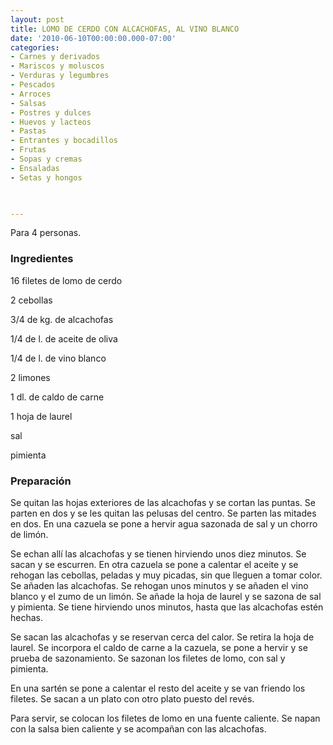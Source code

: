 ```yaml
---
layout: post
title: LOMO DE CERDO CON ALCACHOFAS, AL VINO BLANCO
date: '2010-06-10T00:00:00.000-07:00'
categories:
- Carnes y derivados
- Mariscos y moluscos
- Verduras y legumbres
- Pescados
- Arroces
- Salsas
- Postres y dulces
- Huevos y lacteos
- Pastas
- Entrantes y bocadillos
- Frutas
- Sopas y cremas
- Ensaladas
- Setas y hongos
 


---
```


Para 4 personas.

<h3>Ingredientes</h3>

16 filetes de lomo de cerdo

2 cebollas

3/4 de kg. de alcachofas

1/4 de l. de aceite de oliva

1/4 de l. de vino blanco

2 limones

1 dl. de caldo de carne

1 hoja de laurel

sal

pimienta

<h3>Preparación</h3>

Se quitan las hojas exteriores de las alcachofas y se cortan las puntas. Se parten en dos y se les quitan las pelusas del centro. Se parten las mitades en dos. En una cazuela se pone a hervir agua sazonada de sal y un chorro de limón.

Se echan allí las alcachofas y se tienen hirviendo unos diez minutos. Se sacan y se escurren. En otra cazuela se pone a calentar el aceite y se rehogan las cebollas, peladas y muy picadas, sin que lleguen a tomar color. Se añaden las alcachofas. Se rehogan unos minutos y se añaden el vino blanco y el zumo de un limón. Se añade la hoja de laurel y se sazona de sal y pimienta. Se tiene hirviendo unos minutos, hasta que las alcachofas estén hechas.

Se sacan las alcachofas y se reservan cerca del calor. Se retira la hoja de laurel. Se incorpora el caldo de carne a la cazuela, se pone a hervir y se prueba de sazonamiento. Se sazonan los filetes de lomo, con sal y pimienta.

En una sartén se pone a calentar el resto del aceite y se van friendo los filetes. Se sacan a un plato con otro plato puesto del revés.

Para servir, se colocan los filetes de lomo en una fuente caliente. Se napan con la salsa bien caliente y se acompañan con las alcachofas.

